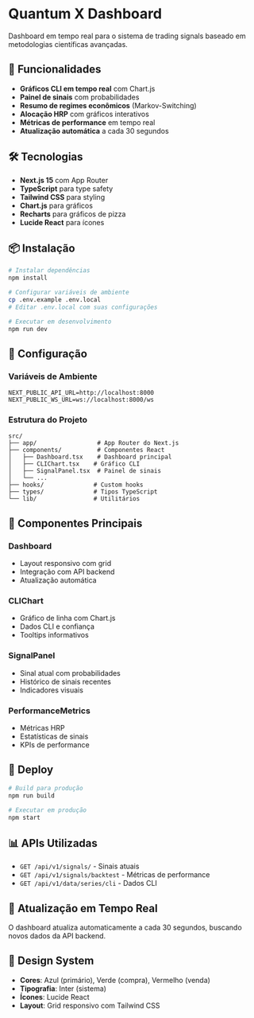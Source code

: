 # Quantum X Dashboard

Dashboard em tempo real para o sistema de trading signals baseado em metodologias científicas avançadas.

## 🚀 Funcionalidades

- **Gráficos CLI em tempo real** com Chart.js
- **Painel de sinais** com probabilidades
- **Resumo de regimes econômicos** (Markov-Switching)
- **Alocação HRP** com gráficos interativos
- **Métricas de performance** em tempo real
- **Atualização automática** a cada 30 segundos

## 🛠️ Tecnologias

- **Next.js 15** com App Router
- **TypeScript** para type safety
- **Tailwind CSS** para styling
- **Chart.js** para gráficos
- **Recharts** para gráficos de pizza
- **Lucide React** para ícones

## 📦 Instalação

```bash
# Instalar dependências
npm install

# Configurar variáveis de ambiente
cp .env.example .env.local
# Editar .env.local com suas configurações

# Executar em desenvolvimento
npm run dev
```

## 🔧 Configuração

### Variáveis de Ambiente

```env
NEXT_PUBLIC_API_URL=http://localhost:8000
NEXT_PUBLIC_WS_URL=ws://localhost:8000/ws
```

### Estrutura do Projeto

```
src/
├── app/                 # App Router do Next.js
├── components/          # Componentes React
│   ├── Dashboard.tsx    # Dashboard principal
│   ├── CLIChart.tsx    # Gráfico CLI
│   ├── SignalPanel.tsx  # Painel de sinais
│   └── ...
├── hooks/              # Custom hooks
├── types/              # Tipos TypeScript
└── lib/                # Utilitários
```

## 🎯 Componentes Principais

### Dashboard
- Layout responsivo com grid
- Integração com API backend
- Atualização automática

### CLIChart
- Gráfico de linha com Chart.js
- Dados CLI e confiança
- Tooltips informativos

### SignalPanel
- Sinal atual com probabilidades
- Histórico de sinais recentes
- Indicadores visuais

### PerformanceMetrics
- Métricas HRP
- Estatísticas de sinais
- KPIs de performance

## 🚀 Deploy

```bash
# Build para produção
npm run build

# Executar em produção
npm start
```

## 📊 APIs Utilizadas

- `GET /api/v1/signals/` - Sinais atuais
- `GET /api/v1/signals/backtest` - Métricas de performance
- `GET /api/v1/data/series/cli` - Dados CLI

## 🔄 Atualização em Tempo Real

O dashboard atualiza automaticamente a cada 30 segundos, buscando novos dados da API backend.

## 🎨 Design System

- **Cores**: Azul (primário), Verde (compra), Vermelho (venda)
- **Tipografia**: Inter (sistema)
- **Ícones**: Lucide React
- **Layout**: Grid responsivo com Tailwind CSS